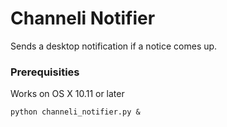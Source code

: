 # Channeli Notifier

Sends a desktop notification if a notice comes up.

### Prerequisities

Works on OS X 10.11 or later

```
python channeli_notifier.py &
```


